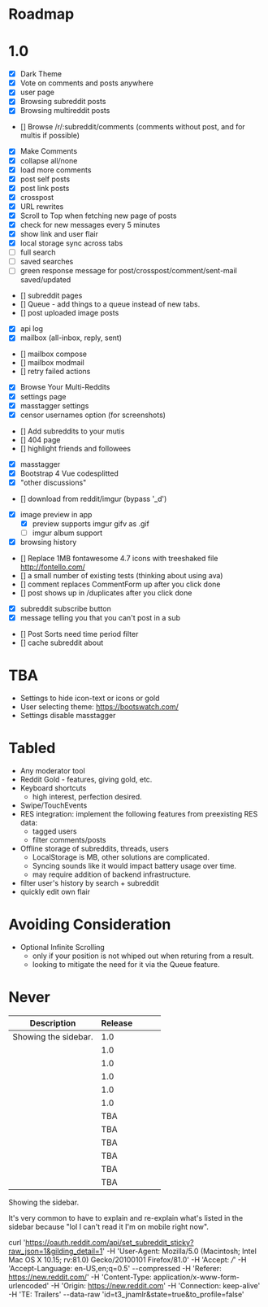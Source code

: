 # Roadmap

# 1.0

- [x] Dark Theme
- [x] Vote on comments and posts anywhere
- [x] user page
- [x] Browsing subreddit posts
- [x] Browsing multireddit posts
- [] Browse /r/:subreddit/comments (comments without post, and for multis if possible)
- [x] Make Comments
- [x] collapse all/none
- [x] load more comments
- [x] post self posts
- [x] post link posts
- [x] crosspost
- [x] URL rewrites
- [x] Scroll to Top when fetching new page of posts
- [x] check for new messages every 5 minutes
- [x] show link and user flair
- [x] local storage sync across tabs
- [ ] full search
- [ ] saved searches
- [ ] green response message for post/crosspost/comment/sent-mail saved/updated
- [] subreddit pages
- [] Queue - add things to a queue instead of new tabs.
- [] post uploaded image posts
- [x] api log
- [x] mailbox (all-inbox, reply, sent)
- [] mailbox compose
- [] mailbox modmail
- [] retry failed actions
- [x] Browse Your Multi-Reddits
- [x] settings page
- [x] masstagger settings
- [x] censor usernames option (for screenshots)
- [] Add subreddits to your mutis
- [] 404 page
- [] highlight friends and followees
- [x] masstagger
- [x] Bootstrap 4 Vue codesplitted
- [x] "other discussions"
- [] download from reddit/imgur (bypass '\_d')
- [x] image preview in app
    - [x] preview supports imgur gifv as .gif
    - [ ] imgur album support
- [x] browsing history
- [] Replace 1MB fontawesome 4.7 icons with treeshaked file http://fontello.com/
- [] a small number of existing tests (thinking about using ava)
- [] comment replaces CommentForm up after you click done
- [] post shows up in /duplicates after you click done
- [x] subreddit subscribe button
- [x] message telling you that you can't post in a sub
- [] Post Sorts need time period filter
- [] cache subreddit about

# TBA

- Settings to hide icon-text or icons or gold
- User selecting theme: https://bootswatch.com/
- Settings disable masstagger

# Tabled

- Any moderator tool
- Reddit Gold - features, giving gold, etc.
- Keyboard shortcuts
    - high interest, perfection desired.
- Swipe/TouchEvents
- RES integration: implement the following features from preexisting RES data:
    - tagged users
    - filter comments/posts
- Offline storage of subreddits, threads, users
    - LocalStorage is MB, other solutions are complicated.
    - Syncing sounds like it would impact battery usage over time.
    - may require addition of backend infrastructure.
- filter user's history by search + subreddit
- quickly edit own flair

# Avoiding Consideration

- Optional Infinite Scrolling
    - only if your position is not whiped out when returing from a result.
    - looking to mitigate the need for it via the Queue feature.


# Never

| Description | Release |   |   |   |
|---|---|---|---|---|
| Showing the sidebar. | 1.0 |   |   |   |
|   | 1.0 |   |   |   |
|   | 1.0 |   |   |   |
|   | 1.0 |   |   |   |
|   | 1.0 |   |   |   |
|   | 1.0 |   |   |   |
|   | TBA |   |   |   |
|   | TBA |   |   |   |
|   | TBA |   |   |   |
|   | TBA |   |   |   |
|   | TBA |   |   |   |
|   | TBA |   |   |   |


Showing the sidebar.

It's very common to have to explain and re-explain what's listed in the sidebar because "lol I can't read it I'm on mobile right now".

curl 'https://oauth.reddit.com/api/set_subreddit_sticky?raw_json=1&gilding_detail=1' -H 'User-Agent: Mozilla/5.0 (Macintosh; Intel Mac OS X 10.15; rv:81.0) Gecko/20100101 Firefox/81.0' -H 'Accept: */*' -H 'Accept-Language: en-US,en;q=0.5' --compressed -H 'Referer: https://new.reddit.com/' -H 'Content-Type: application/x-www-form-urlencoded' -H 'Origin: https://new.reddit.com' -H 'Connection: keep-alive' -H 'TE: Trailers' --data-raw 'id=t3_jnamlr&state=true&to_profile=false'
